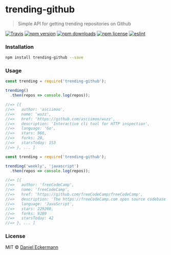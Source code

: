 # trending-github
> Simple API for getting trending repositories on Github

[![Travis](https://img.shields.io/travis/ecrmnn/trending-github.svg?style=flat-square)](https://travis-ci.org/ecrmnn/trending-github.svg?branch=master)
[![npm version](https://img.shields.io/npm/v/trending-github.svg?style=flat-square)](http://badge.fury.io/js/trending-github)
[![npm downloads](https://img.shields.io/npm/dm/trending-github.svg?style=flat-square)](http://badge.fury.io/js/trending-github)
[![npm license](https://img.shields.io/npm/l/trending-github.svg?style=flat-square)](http://badge.fury.io/js/trending-github)
[![eslint](https://img.shields.io/badge/code_style-airbnb-blue.svg?style=flat-square)](https://github.com/airbnb/javascript)

### Installation
```bash
npm install trending-github --save
```

### Usage
```javascript
const trending = require('trending-github');

trending()
  .then(repos => console.log(repos));

//=> [{
//=>   author: 'asciimoo',
//=>   name: 'wuzz',
//=>   href: 'https://github.com/asciimoo/wuzz',
//=>   description: 'Interactive cli tool for HTTP inspection',
//=>   language: 'Go',
//=>   stars: 966,
//=>   forks: 20,
//=>   starsToday: 153
//=> }, ... ]
```

```javascript
const trending = require('trending-github');

trending('weekly', 'javascript')
  .then(repos => console.log(repos));

//=> [{
//=>   author: 'freeCodeCamp',
//=>   name: 'freeCodeCamp',
//=>   href: 'https://github.com/freeCodeCamp/freeCodeCamp',
//=>   description: 'The https://freeCodeCamp.com open source codebase and curriculum. Learn to code and help nonprofits.',
//=>   language: 'JavaScript',
//=>   stars: 229260,
//=>   forks: 9289
//=>   starsToday: 42
//=> }, ... ]
```

### License
MIT © [Daniel Eckermann](http://danieleckermann.com)